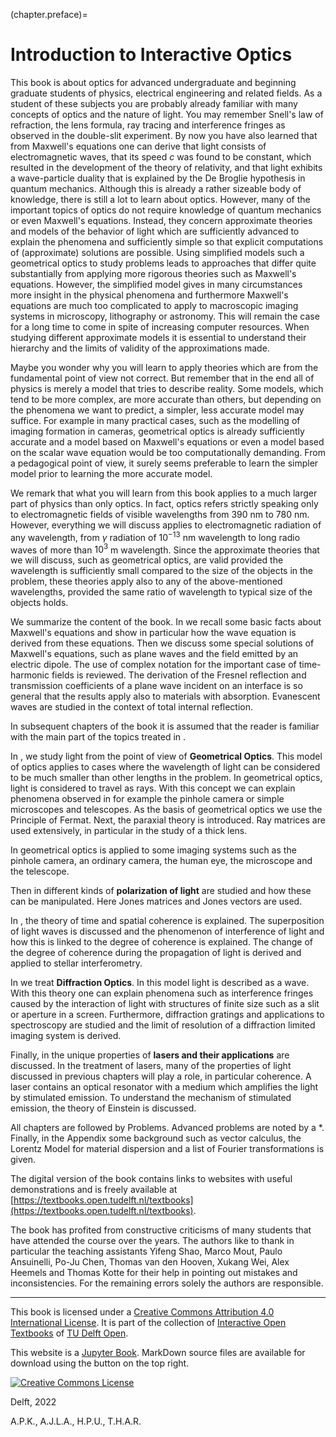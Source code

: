 (chapter.preface)=
# Introduction to Interactive Optics

This book is about optics for advanced undergraduate and beginning graduate students of physics, electrical engineering and related fields.
As a student of these subjects you are probably already familiar with many concepts of optics and the nature of light.
You may remember Snell's law of refraction, the lens formula, ray tracing and interference fringes as observed in the double-slit experiment. By now you have also learned that from Maxwell's equations one can derive that light consists of electromagnetic waves, that its speed $c$ was found to be constant, which resulted in the development of the theory of relativity, and that light exhibits a wave-particle duality that is explained by the De Broglie hypothesis in quantum mechanics. Although this is already a rather sizeable body of knowledge, there is still a lot to learn about optics. However, many of the important topics of optics do not require knowledge of quantum mechanics or even Maxwell's equations. Instead, they concern approximate theories and models of the behavior of light which are sufficiently advanced to explain the phenomena and sufficiently simple so that explicit computations of (approximate) solutions are possible. Using simplified models such a geometrical optics to study problems leads to approaches that differ quite substantially from applying more rigorous theories such as Maxwell's equations. However, the simplified model gives in many circumstances more insight in the physical phenomena and furthermore Maxwell's equations are much too complicated to apply to macroscopic imaging systems in microscopy, lithography or astronomy. This will remain the case for a long time to come in spite of increasing computer resources. When studying different approximate models it is essential to understand their hierarchy and the limits of validity of the approximations made.

Maybe you wonder why you will learn to apply theories which are from the fundamental point of view not correct. But remember that in the end all of physics is merely a model that tries to describe reality. Some models, which tend to be more complex, are more accurate than others, but depending on the phenomena we want to predict, a simpler, less accurate model may suffice. For example in many practical cases, such as the modelling of imaging formation in cameras, geometrical optics is already sufficiently accurate and a model based on Maxwell's equations or even a model based on the scalar wave equation would be too computationally demanding. From a pedagogical point of view, it surely seems preferable to learn the simpler model prior to learning the more accurate model.

We remark that what you will learn from this book applies to a much larger part of physics than only optics. In fact, optics refers strictly speaking only to electromagnetic fields of visible wavelengths from 390 nm to 780 nm. However, everything we will discuss applies to electromagnetic radiation of any wavelength, from $\gamma$ radiation of
$10^{-13}$ nm wavelength to long radio waves of more than $10^3$ m wavelength. Since the approximate theories that we will discuss, such as geometrical optics, are valid provided the wavelength is sufficiently small compared to the size of the objects in the problem, these theories apply also to any of the above-mentioned wavelengths, provided the same ratio of wavelength to typical size of the objects holds.

We summarize the content of the book.
In [](chapter.basics) we recall some basic facts about Maxwell's equations and show in particular how the wave equation is derived from these equations. Then we discuss some special solutions of Maxwell's equations, such as plane waves and the field emitted by an electric dipole. The use of complex notation for the important case of time-harmonic fields is reviewed.
The derivation of the Fresnel reflection and transmission coefficients of a plane wave incident on an interface is so general that the results apply also to materials with absorption. Evanescent waves are studied in the context of total internal reflection.

In subsequent chapters of the book it is assumed that the reader is familiar with the main part of the topics treated in [](chapter.basics).

In [](chapter.GeomOptics), we study light from the point of view of **Geometrical Optics**.
This model of optics applies to cases where the wavelength of light can be considered to be much smaller than other lengths in the problem. In geometrical optics, light is considered to travel as rays. With this concept we can explain phenomena observed in for example the pinhole camera or simple microscopes and telescopes. As the basis of geometrical optics we use the Principle of Fermat. Next, the paraxial theory is introduced. Ray matrices are used extensively, in particular in the study of a thick lens.

In [](chapter.instrument) geometrical optics is applied to some imaging systems such as the pinhole camera, an ordinary camera, the human eye, the microscope and the telescope.

Then in [](chapter.polarization) different kinds of **polarization of light** are studied and how these can be manipulated. Here Jones matrices and Jones vectors are used.

In [](chapter.coherence), the theory of time and spatial coherence is explained. The superposition of light waves is discussed and the phenomenon of interference of light and how this is linked to the degree of coherence is explained. The change of the degree of coherence during the propagation of light is derived and applied to stellar interferometry.

In [](chapter.diffraction) we treat **Diffraction Optics**. In this model light is described as a wave. With this theory one can explain phenomena such as interference fringes caused by the interaction of light with structures of finite size such as a slit or aperture in a screen. Furthermore, diffraction gratings and applications to spectroscopy are studied and the limit of resolution of a diffraction limited imaging system is derived.

Finally, in [](chapter.lasers) the unique properties of **lasers and their applications** are discussed. In the treatment of lasers, many of the properties of light discussed in previous chapters will play a role, in particular coherence. A laser contains an optical resonator with a medium which amplifies the light by stimulated emission. To understand the mechanism of stimulated emission, the theory of Einstein is discussed.

All chapters are followed by Problems. Advanced problems are noted by a *.
Finally, in the Appendix some background such as vector calculus, the Lorentz Model for material dispersion and a list of Fourier transformations is given.


The digital version of the book contains links to websites with useful demonstrations and is freely available at
[https://textbooks.open.tudelft.nl/textbooks](https://textbooks.open.tudelft.nl/textbooks).


The book has profited from constructive criticisms of many students that have attended the course over the years. The authors like to thank in particular the teaching assistants Yifeng Shao, Marco Mout, Paulo Ansuinelli, Po-Ju Chen, Thomas van den Hooven, Xukang Wei, Alex Heemels and Thomas Kotte for their help in pointing out mistakes and inconsistencies. For the remaining errors solely the authors are responsible.

---

This book is licensed under a <a rel="license" href="http://creativecommons.org/licenses/by/4.0/">Creative Commons Attribution 4.0 International License</a>. It is part of the collection of [Interactive Open Textbooks](https://textbooks.open.tudelft.nl/textbooks/catalog/category/interactive) of [TU Delft Open](https://textbooks.open.tudelft.nl/textbooks/index).

This website is a [Jupyter Book](https://jupyterbook.org/intro.html). MarkDown source files are available for download using the button on the top right.


<a rel="license" href="http://creativecommons.org/licenses/by/4.0/"><img alt="Creative Commons License" style="border-width:0" src="https://i.creativecommons.org/l/by/4.0/88x31.png"/></a>

Delft, 2022 


A.P.K., A.J.L.A., H.P.U., T.H.A.R.

